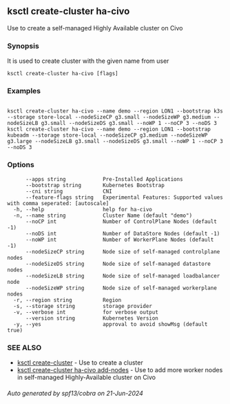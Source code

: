 ## ksctl create-cluster ha-civo

Use to create a self-managed Highly Available cluster on Civo

### Synopsis

It is used to create cluster with the given name from user

```
ksctl create-cluster ha-civo [flags]
```

### Examples

```

ksctl create-cluster ha-civo --name demo --region LON1 --bootstrap k3s --storage store-local --nodeSizeCP g3.small --nodeSizeWP g3.medium --nodeSizeLB g3.small --nodeSizeDS g3.small --noWP 1 --noCP 3 --noDS 3
ksctl create-cluster ha-civo --name demo --region LON1 --bootstrap kubeadm --storage store-local --nodeSizeCP g3.medium --nodeSizeWP g3.large --nodeSizeLB g3.small --nodeSizeDS g3.small --noWP 1 --noCP 3 --noDS 3

```

### Options

```
      --apps string            Pre-Installed Applications
      --bootstrap string       Kubernetes Bootstrap
      --cni string             CNI
      --feature-flags string   Experimental Features: Supported values with comma seperated: [autoscale]
  -h, --help                   help for ha-civo
  -n, --name string            Cluster Name (default "demo")
      --noCP int               Number of ControlPlane Nodes (default -1)
      --noDS int               Number of DataStore Nodes (default -1)
      --noWP int               Number of WorkerPlane Nodes (default -1)
      --nodeSizeCP string      Node size of self-managed controlplane nodes
      --nodeSizeDS string      Node size of self-managed datastore nodes
      --nodeSizeLB string      Node size of self-managed loadbalancer node
      --nodeSizeWP string      Node size of self-managed workerplane nodes
  -r, --region string          Region
  -s, --storage string         storage provider
  -v, --verbose int            for verbose output
      --version string         Kubernetes Version
  -y, --yes                    approval to avoid showMsg (default true)
```

### SEE ALSO

* [ksctl create-cluster](ksctl_create-cluster.md)	 - Use to create a cluster
* [ksctl create-cluster ha-civo add-nodes](ksctl_create-cluster_ha-civo_add-nodes.md)	 - Use to add more worker nodes in self-managed Highly-Available cluster on Civo

###### Auto generated by spf13/cobra on 21-Jun-2024
